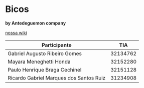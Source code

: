 # Bicos

**by Antedeguemon company**

[nossa wiki](https://github.com/gabrielms201/Bicos/wiki)



|Participante                              |     TIA    |
|------------------------------------------|------------|
| Gabriel Augusto Ribeiro Gomes            |  32134762  |
| Mayara Meneghetti Honda                  |  32152280  |
| Paulo Henrique Braga Cechinel            |  32151128  |
| Ricardo Gabriel Marques dos Santos Ruiz  |  31234908  |
